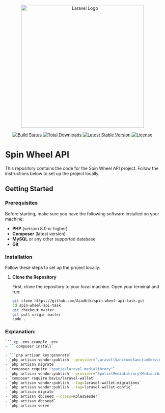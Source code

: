 <p align="center">
  <a href="https://laravel.com" target="_blank">
    <img src="https://raw.githubusercontent.com/laravel/art/master/logo-lockup/5%20SVG/2%20CMYK/1%20Full%20Color/laravel-logolockup-cmyk-red.svg" width="400" alt="Laravel Logo">
  </a>
</p>

<p align="center">
  <a href="https://github.com/laravel/framework/actions">
    <img src="https://github.com/laravel/framework/workflows/tests/badge.svg" alt="Build Status">
  </a>
  <a href="https://packagist.org/packages/laravel/framework">
    <img src="https://img.shields.io/packagist/dt/laravel/framework" alt="Total Downloads">
  </a>
  <a href="https://packagist.org/packages/laravel/framework">
    <img src="https://img.shields.io/packagist/v/laravel/framework" alt="Latest Stable Version">
  </a>
  <a href="https://packagist.org/packages/laravel/framework">
    <img src="https://img.shields.io/packagist/l/laravel/framework" alt="License">
  </a>
</p>

# Spin Wheel API

This repository contains the code for the Spin Wheel API project. Follow the instructions below to set up the project locally.

## Getting Started

### Prerequisites

Before starting, make sure you have the following software installed on your machine:

- **PHP** (version 8.0 or higher)
- **Composer** (latest version)
- **MySQL** or any other supported database
- **Git**

### Installation

Follow these steps to set up the project locally:

1. **Clone the Repository**

   First, clone the repository to your local machine. Open your terminal and run:

   ```bash
   git clone https://github.com/Asadktk/spin-wheel-api-task.git
   cd spin-wheel-api-task
   git checkout master
   git pull origin master
   code .


### Explanation:
```bash
``` cp .env.example .env 
- ```composer install` 

- ```php artisan key:generate`
- `php artisan vendor:publish --provider="Laravel\Sanctum\SanctumServiceProvider"`
- `php artisan migrate`
- `composer require "spatie/laravel-medialibrary"`
- `php artisan vendor:publish --provider="Spatie\MediaLibrary\MediaLibraryServiceProvider" --tag="medialibrary-migrations"`
- `composer require bavix/laravel-wallet`
- `php artisan vendor:publish --tag=laravel-wallet-migrations`
- `php artisan vendor:publish --tag=laravel-wallet-config`
- `php artisan migrate`
- `php artisan db:seed --class=RolesSeeder`
- `php artisan db:seed`
- `php artisan serve`
